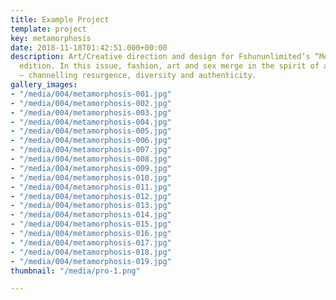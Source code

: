 ```yaml
---
title: Example Project
template: project
key: metamorphosis
date: 2018-11-18T01:42:51.000+00:00
description: Art/Creative direction and design for Fshununlimited’s “Metamorphosis”
  edition. In this issue, fashion, art and sex merge in the spirit of a renewed generation
  – channelling resurgence, diversity and authenticity.
gallery_images:
- "/media/004/metamorphosis-001.jpg"
- "/media/004/metamorphosis-002.jpg"
- "/media/004/metamorphosis-003.jpg"
- "/media/004/metamorphosis-004.jpg"
- "/media/004/metamorphosis-005.jpg"
- "/media/004/metamorphosis-006.jpg"
- "/media/004/metamorphosis-007.jpg"
- "/media/004/metamorphosis-008.jpg"
- "/media/004/metamorphosis-009.jpg"
- "/media/004/metamorphosis-010.jpg"
- "/media/004/metamorphosis-011.jpg"
- "/media/004/metamorphosis-012.jpg"
- "/media/004/metamorphosis-013.jpg"
- "/media/004/metamorphosis-014.jpg"
- "/media/004/metamorphosis-015.jpg"
- "/media/004/metamorphosis-016.jpg"
- "/media/004/metamorphosis-017.jpg"
- "/media/004/metamorphosis-018.jpg"
- "/media/004/metamorphosis-019.jpg"
thumbnail: "/media/pro-1.png"

---
```

